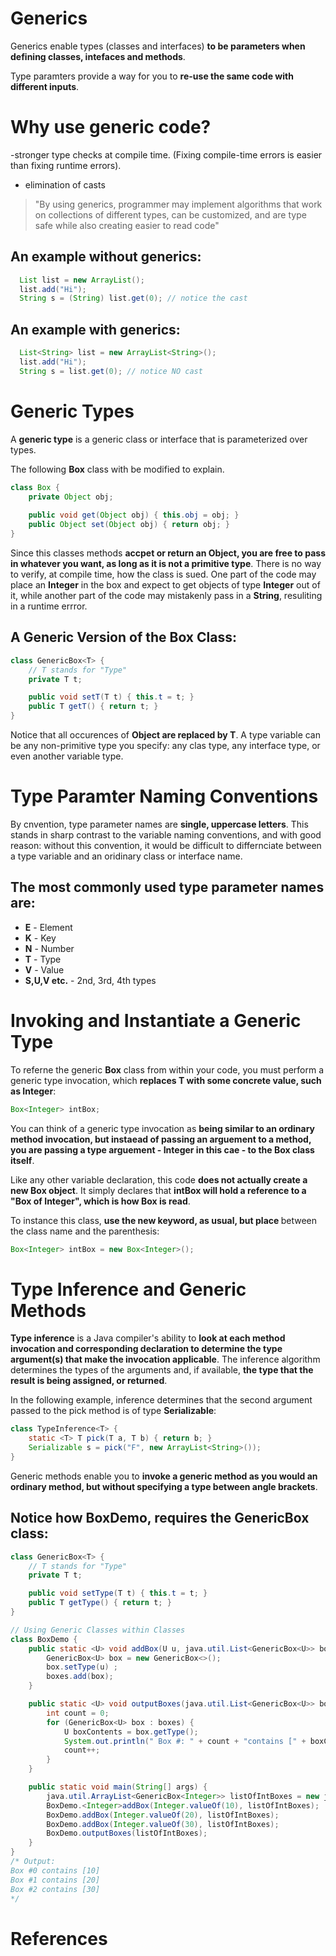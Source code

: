 # Generics 

Generics enable types (classes and interfaces) **to be parameters when defining classes, intefaces and methods**. 

Type paramters provide a way for you to **re-use the same code with different inputs**. 

# Why use generic code? 
-stronger type checks at compile time. (Fixing compile-time errors is easier than fixing runtime errors). 
- elimination of casts 

>"By using generics, programmer may implement algorithms that work on collections of different types, can be customized, and are type safe while also creating easier to read code" 

## An example without generics: 
``` java 
  List list = new ArrayList();
  list.add("Hi");
  String s = (String) list.get(0); // notice the cast
``` 

## An example with generics: 
``` java 
  List<String> list = new ArrayList<String>();
  list.add("Hi");
  String s = list.get(0); // notice NO cast
``` 

# Generic Types 
A **generic type** is a generic class or interface that is parameterized over types. 

The following **Box** class with be modified to explain. 

``` java 
class Box { 
    private Object obj;
    
    public void get(Object obj) { this.obj = obj; }
    public Object set(Object obj) { return obj; }
}
``` 

Since this classes methods **accpet or return an Object, you are free to pass in whatever you want, as long as it is not a primitive type**. There is no way to verify, at compile time, how the class is sued. One part of the code may place an **Integer** in the box and expect to get objects of type **Integer** out of it, while another part of the code may mistakenly pass in a **String**, resuliting in a runtime errror. 

## A Generic Version of the Box Class: 
``` java 
class GenericBox<T> { 
    // T stands for "Type" 
    private T t;

    public void setT(T t) { this.t = t; }
    public T getT() { return t; }
}
``` 

Notice that all occurences of **Object are replaced by T**. A type variable can be any non-primitive type you specify: any clas type, any interface type, or even another variable type. 

# Type Paramter Naming Conventions 
By cnvention, type parameter names are **single, uppercase letters**. This stands in sharp contrast to the variable naming conventions, and with good reason: without this convention, it would be difficult to differnciate between a type variable and an oridinary class or interface name. 

## The most commonly used type parameter names are: 
- **E** - Element 
- **K** - Key 
- **N** - Number 
- **T** - Type 
- **V** - Value 
- **S,U,V etc.** - 2nd, 3rd, 4th types

# Invoking and Instantiate a Generic Type 
To referne the generic **Box** class from within your code, you must perform a generic type invocation, which **replaces T with some concrete value, such as Integer**: 

``` java 
Box<Integer> intBox; 
``` 

You can think of a generic type invocation as **being similar to an ordinary method invocation, but instaead of passing an arguement to a method, you are passing a type arguement - Integer in this cae - to the Box class itself**. 

Like any other variable declaration, this code **does not actually create a new Box object**. It simply declares that **intBox will hold a reference to a "Box of Integer", which is how Box<Integer> is read**. 

To instance this class, **use the new keyword, as usual, but place <Integer>** between the class name and the parenthesis: 
``` java 
Box<Integer> intBox = new Box<Integer>(); 
``` 

# Type Inference and Generic Methods 
**Type inference** is a Java compiler's ability to **look at each method invocation and corresponding declaration to determine the type argument(s) that make the invocation applicable**. The inference algorithm determines the types of the arguments and, if available, **the type that the result is being assigned, or returned**. 

In the following example, inference determines that the second argument passed to the pick method is of type **Serializable**: 
``` java 
class TypeInference<T> {
    static <T> T pick(T a, T b) { return b; }
    Serializable s = pick("F", new ArrayList<String>());
}
``` 

Generic methods enable you to **invoke a generic method as you would an ordinary method, but without specifying a type between angle brackets**. 

## Notice how BoxDemo, requires the GenericBox class:
``` java 
class GenericBox<T> {
    // T stands for "Type"
    private T t;

    public void setType(T t) { this.t = t; }
    public T getType() { return t; }
}

// Using Generic Classes within Classes
class BoxDemo {
    public static <U> void addBox(U u, java.util.List<GenericBox<U>> boxes) {
        GenericBox<U> box = new GenericBox<>();
        box.setType(u) ;
        boxes.add(box);
    }

    public static <U> void outputBoxes(java.util.List<GenericBox<U>> boxes) {
        int count = 0;
        for (GenericBox<U> box : boxes) {
            U boxContents = box.getType();
            System.out.println(" Box #: " + count + "contains [" + boxContents.toString() + "]");
            count++;
        }
    }

    public static void main(String[] args) {
        java.util.ArrayList<GenericBox<Integer>> listOfIntBoxes = new java.util.ArrayList<>();
        BoxDemo.<Integer>addBox(Integer.valueOf(10), listOfIntBoxes);
        BoxDemo.addBox(Integer.valueOf(20), listOfIntBoxes);
        BoxDemo.addBox(Integer.valueOf(30), listOfIntBoxes);
        BoxDemo.outputBoxes(listOfIntBoxes);
    }
}
/* Output: 
Box #0 contains [10] 
Box #1 contains [20] 
Box #2 contains [30]  
*/
``` 

# References 


